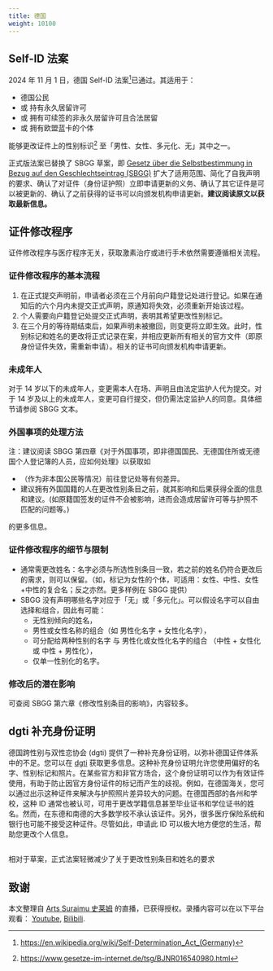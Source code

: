 ```yaml
---
title: 德国
weight: 10100
---
```


## Self-ID 法案

2024 年 11 月 1 日，德国 Self-ID 法案[^2]已通过。其适用于：

- 德国公民
- 或 持有永久居留许可
- 或 拥有可续签的非永久居留许可且合法居留
- 或 拥有欧盟蓝卡的个体

能够更改证件上的性别标识[^1] 至「男性、女性、多元化、无」其中之一。

正式版法案已替换了 SBGG 草案，即 [Gesetz über die Selbstbestimmung in Bezug auf den Geschlechtseintrag (SBGG)](https://www.bmfsfj.de/bmfsfj/themen/gleichstellung/queerpolitik-und-geschlechtliche-vielfalt/gesetz-ueber-die-selbstbestimmung-in-bezug-auf-den-geschlechtseintrag-sbgg--199332) 扩大了适用范围、简化了自我声明的要求、确认了对证件（身份证护照）立即申请更新的义务、确认了其它证件是可以被更新的、确认了之前获得的证书可以向颁发机构申请更新。**建议阅读原文以获取最新信息。**

## 证件修改程序

证件修改程序与医疗程序无关，获取激素治疗或进行手术依然需要遵循相关流程。

### 证件修改程序的基本流程

1. 在正式提交声明前，申请者必须在三个月前向户籍登记处进行登记。如果在通知后的六个月内未提交正式声明，原通知将失效，必须重新开始该过程。
2. 个人需要向户籍登记处提交正式声明，表明其希望更改性别标记。
3. 在三个月的等待期结束后，如果声明未被撤回，则变更将立即生效。此时，性别标记和姓名的更改将正式记录在案，并相应更新所有相关的官方文件（即原身份证件失效，需重新申请）。相关的证书可向颁发机构申请更新。

### 未成年人

对于 14 岁以下的未成年人，变更需本人在场、声明且由法定监护人代为提交。对于 14 岁及以上的未成年人，变更可自行提交，但仍需法定监护人的同意。具体细节请参阅 SBGG 文本。

### 外国事项的处理方法

注：建议阅读 SBGG 第四章《对于外国事项，即非德国国民、无德国住所或无德国个人登记簿的人员，应如何处理》以获取如

- （作为非本国公民等情况）前往登记处等有何差异。
- 建议拥有外国国籍的人在更改性别条目之前，就其影响和后果获得全面的信息和建议。(如原籍国签发的证件不会被影响，进而会造成居留许可等与护照不匹配的问题等。)

的更多信息。

### 证件修改程序的细节与限制

- 通常需更改姓名：名字必须与所选性别条目一致，若之前的姓名仍符合更改后的需求，则可以保留。（如，标记为女性的个体，可适用：女性、中性、女性+中性的复合名；反之亦然。更多样例在 SBGG 提供）
- SBGG 没有声明哪些名字对应于「无」或「多元化」。可以假设名字可以自由选择和组合，因此有可能：
  - 无性别倾向的姓名，
  - 男性或女性名称的组合（如 男性化名字 + 女性化名字），
  - 可分配给两种性别的名字 与 男性化或女性化名字的组合 （中性 + 女性化 或 中性 + 男性化），
  - 仅单一性别化的名字。

### 修改后的潜在影响

可查阅 SBGG 第六章《修改性别条目的影响》，内容较多。

## dgti 补充身份证明

德国跨性别与双性恋协会 (dgti) 提供了一种补充身份证明，以弥补德国证件体系中的不足。您可以在 [dgti](https://dgti.org/) 获取更多信息。这种补充身份证明允许您使用偏好的名字、性别标记和照片。在某些官方和非官方场合，这个身份证明可以作为有效证件使用，有助于防止因官方身份证件的标记而产生的歧视。例如，在德国海关，您可以通过出示这种证件来解决与护照照片差异较大的问题。在德国西部的各州和学校，这种 ID 通常也被认可，可用于更改学籍信息甚至毕业证书和学位证书的姓名。然而，在东德和南德的大多数学校不承认该证件。另外，很多医疗保险系统和银行也可能不接受这种证件。尽管如此，申请此 ID 可以极大地方便您的生活，帮助您更改个人信息。

##

相对于草案，正式法案轻微减少了关于更改性别条目和姓名的要求

## 致谢

本文整理自 [Arts Suraimu 史莱姆](https://t.me/artssuraimu) 的直播，已获得授权。录播内容可以在以下平台观看： [Youtube](https://www.youtube.com/watch?v=QWJM5D8MeuE), [Bilibili](https://www.bilibili.com/video/BV1Vk4y1U7Bd).

[^1]: <https://www.gesetze-im-internet.de/tsg/BJNR016540980.html>
[^2]: <https://en.wikipedia.org/wiki/Self-Determination_Act_(Germany)>
